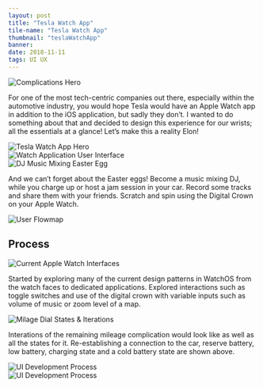```yaml
---
layout: post
title: "Tesla Watch App"
tile-name: "Tesla Watch App"
thumbnail: "teslaWatchApp"
banner:
date: 2018-11-11
tags: UI UX
---
```


<div class="image-container small-12 medium-8 medium-centered"><img src="../img/teslaWatchApp/complicationshero.png" alt="Complications Hero"/></div>

For one of the most tech-centric companies out there, especially within the automotive industry, you would hope Tesla would have an Apple Watch app in addition to the iOS application, but sadly they don’t. I wanted to do something about that and decided to design this experience for our wrists; all the essentials at a glance! Let’s make this a reality Elon!

<div class="image-container"><img src="../img/teslaWatchApp/hero.png" alt="Tesla Watch App Hero"/></div>

<!--All the complications in various sizes-->

<div class="image-container"><img src="../img/teslaWatchApp/ui.png" alt="Watch Application User Interface"/></div>

<div class="image-container"><img src="../img/teslaWatchApp/easteregghero.png" alt="DJ Music Mixing Easter Egg"/></div>

And we can’t forget about the Easter eggs! Become a music mixing DJ, while you charge up or host a jam session in your car. Record some tracks and share them with your friends. Scratch and spin using the Digital Crown on your Apple Watch.

<div class="image-container"><img src="../img/teslaWatchApp/flowmap.png" alt="User Flowmap"/></div>

## Process

<div class="image-container"><img src="../img/teslaWatchApp/watchInterfaces.png" alt="Current Apple Watch Interfaces"/></div>

Started by exploring many of the current design patterns in WatchOS from the watch faces to dedicated applications. Explored interactions such as toggle switches and use of the digital crown with variable inputs such as volume of music or zoom level of a map.

<div class="image-container"><img src="../img/teslaWatchApp/milagedialstates.svg" alt="Milage Dial States & Iterations"/></div>

Interations of the remaining mileage complication would look like as well as all the states for it. Re-establishing a connection to the car,  reserve battery, low battery, charging state and a cold battery state are shown above.

<div class="image-container"><img src="../img/teslaWatchApp/sketchprocess.png" alt="UI Development Process"/></div>

<div class="image-container"><img src="../img/teslaWatchApp/sketchprocessprototype.png" alt="UI Development Process"/></div>
